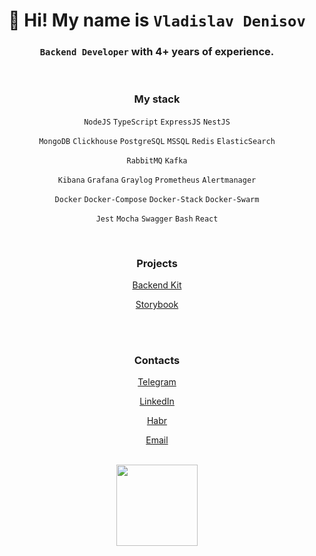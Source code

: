 <h1 align="center"> 👋 Hi! My name is <code>Vladislav Denisov</code></h1>

<h3 align="center"><code>Backend Developer</code> with 4+ years of experience.</h3>

<br />

<div align="center" width="100em">
  <div width="1em">
    <h3 align="center">My stack</h3>
    <p><code>NodeJS</code> <code>TypeScript</code> <code>ExpressJS</code> <code>NestJS</code></p>
    <p><code>MongoDB</code> <code>Clickhouse</code> <code>PostgreSQL</code> <code>MSSQL</code>  <code>Redis</code> <code>ElasticSearch</code></p>
    <p><code>RabbitMQ</code> <code>Kafka</code></p>
    <p><code>Kibana</code> <code>Grafana</code> <code>Graylog</code> <code>Prometheus</code> <code>Alertmanager</code></p>
    <p><code>Docker</code> <code>Docker-Compose</code> <code>Docker-Stack</code> <code>Docker-Swarm</code> 
    <p><code>Jest</code> <code>Mocha</code> <code>Swagger</code> <code>Bash</code> <code>React</code></p>
  </div>
</div>

<br />

<div align="center">
  <h3 align="center">Projects</h3>
  <p align="center"><a href="https://github.com/NewSoftwareCulture/NestJS-Monorepo">Backend Kit</a></p>
  <p align="center"><a href="https://newsoftwareculture.github.io/UI-components">Storybook</a></p>
</div>

<br />
<br />

<div align="center">
  <h3 align="center">Contacts</h3>
  <p align="center"><a href="https://t.me/Vladik_Deniska">Telegram</a></p>
  <p align="center"><a href="https://www.linkedin.com/in/vladislav-denisov-a731a9292/">LinkedIn</a></p>
  <p align="center"><a href="https://career.habr.com/vsdenisov">Habr</a></p>
  <p align="center"><a href="mailto:vlados.pochta@gmail.com">Email</a></p>
</div>

<br />

<div align="center">
  <img height="130em" src="https://github-readme-stats.vercel.app/api?username=NewSoftwareCulture&hide_border=true&count_private=true&layout=compact&hide_title=true&show_icons=true&theme=dark&icon_color=5194f0&bg_color=2E3239&cache_seconds=60&rank_icon=github" />
</div>
